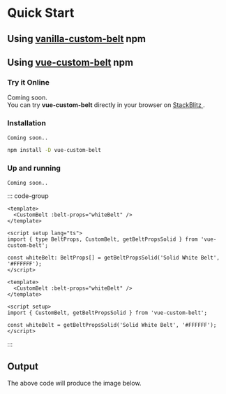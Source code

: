 # Quick Start

<div style="text-align: right;">
<SelectFramework
   :callback="frameworkCallback"
/>
</div>

<div v-if="selectedFramework === '0'">
<h2>Using
<a href='' target='_blank'>vanilla-custom-belt</a> npm</h2>
</div>

<div v-if="selectedFramework === '1'">
<h2>Using
<a href='https://www.npmjs.com/package/vue-custom-belt' target='_blank'>vue-custom-belt</a> npm</h2>
</div>

### Try it Online

<div v-if="selectedFramework === '0'">
Coming soon.
</div>

<div v-if="selectedFramework === '1'">
You can try <strong>vue-custom-belt</strong> directly in your browser on
<a href='https://stackblitz.com/edit/custom-belt-demo?file=src%2FApp.vue' target='_blank'>
StackBlitz
</a>.
</div>

### Installation

<div v-if="selectedFramework === '0'">

```html
Coming soon..
```

</div>
<div v-if="selectedFramework === '1'">

```sh
npm install -D vue-custom-belt
```

</div>

### Up and running

<div v-if="selectedFramework === '0'">

```html
Coming soon..
```

</div>

<div v-if="selectedFramework === '1'">

::: code-group

```vue [TypeScript]
<template>
  <CustomBelt :belt-props="whiteBelt" />
</template>

<script setup lang="ts">
import { type BeltProps, CustomBelt, getBeltPropsSolid } from 'vue-custom-belt';

const whiteBelt: BeltProps[] = getBeltPropsSolid('Solid White Belt', '#FFFFFF');
</script>
```

```vue [JavaScript]
<template>
  <CustomBelt :belt-props="whiteBelt" />
</template>

<script setup>
import { CustomBelt, getBeltPropsSolid } from 'vue-custom-belt';

const whiteBelt = getBeltPropsSolid('Solid White Belt', '#FFFFFF');
</script>
```

:::

</div>

## Output

The above code will produce the image below.

<WhiteBelt style="padding-top: 50px; max-width: 600px;"/>

<script setup lang="ts">
import { ref } from 'vue'
import WhiteBelt from '../components/WhiteBelt.vue';
import SelectFramework from '../components/SelectFramework.vue';

const selectedFramework = ref('0');

const frameworkCallback = (newValue) => {
  if (newValue) selectedFramework.value = newValue;
}
</script>
